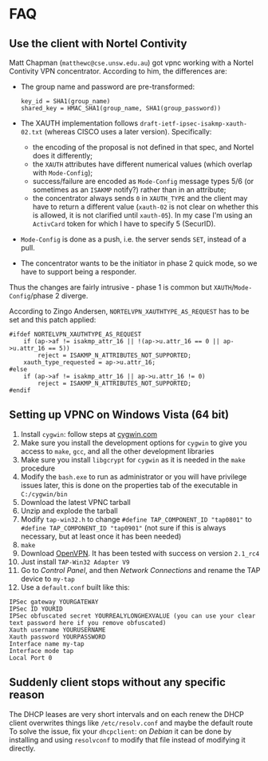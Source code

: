 # FAQ

## Use the client with Nortel Contivity

Matt Chapman (`matthewc@cse.unsw.edu.au`) got vpnc working with a Nortel Contivity VPN concentrator.
According to him, the differences are:

- The group name and password are pre-transformed:

  ```
  key_id = SHA1(group_name)
  shared_key = HMAC_SHA1(group_name, SHA1(group_password))
  ```

- The XAUTH implementation follows `draft-ietf-ipsec-isakmp-xauth-02.txt` (whereas CISCO uses a later version). Specifically:

  - the encoding of the proposal is not defined in that spec, and Nortel does it differently;
  - the `XAUTH` attributes have different numerical values (which overlap with `Mode-Config`);
  - success/failure are encoded as `Mode-Config` message types 5/6 (or sometimes as an `ISAKMP` notify?) rather than in an attribute;
  - the concentrator always sends `0` in `XAUTH_TYPE` and the client may have to return a different value (`xauth-02` is not clear on whether this is allowed, it is not clarified until `xauth-05`). In my case I'm using an `ActivCard` token for which I have to specify 5 (SecurID).

- `Mode-Config` is done as a push, i.e. the server sends `SET`, instead of a pull.

- The concentrator wants to be the initiator in phase 2 quick mode, so we have to support being a responder.

Thus the changes are fairly intrusive - phase 1 is common but `XAUTH`/`Mode-Config`/phase 2 diverge.

According to Zingo Andersen, `NORTELVPN_XAUTHTYPE_AS_REQUEST` has to be set and this patch applied:

```
#ifdef NORTELVPN_XAUTHTYPE_AS_REQUEST
    if (ap->af != isakmp_attr_16 || !(ap->u.attr_16 == 0 || ap->u.attr_16 == 5))
        reject = ISAKMP_N_ATTRIBUTES_NOT_SUPPORTED;
    xauth_type_requested = ap->u.attr_16;
#else
    if (ap->af != isakmp_attr_16 || ap->u.attr_16 != 0)
        reject = ISAKMP_N_ATTRIBUTES_NOT_SUPPORTED;
#endif
```

## Setting up VPNC on Windows Vista (64 bit)

1. Install `cygwin`: follow steps at [cygwin.com](http://www.cygwin.com/)
2. Make sure you install the development options for `cygwin` to give you access to `make`, `gcc`, and all the other development libraries
3. Make sure you install `libgcrypt` for `cygwin` as it is needed in the `make` procedure
4. Modify the `bash.exe` to run as administrator or you will have privilege issues later, this is done on the properties tab of the executable in `C:/cygwin/bin`
5. Download the latest VPNC tarball
6. Unzip and explode the tarball
7. Modify `tap-win32.h` to change `#define TAP_COMPONENT_ID "tap0801"` to `#define TAP_COMPONENT_ID "tap0901"` (not sure if this is always necessary, but at least once it has been needed)
8. `make`
9. Download [OpenVPN](http://openvpn.net/download.html). It has been tested with success on version `2.1_rc4`
10. Just install `TAP-Win32 Adapter V9`
11. Go to _Control Panel_, and then _Network Connections_ and rename the TAP device to `my-tap`
12. Use a `default.conf` built like this:

```text
IPSec gateway YOURGATEWAY
IPSec ID YOURID
IPSec obfuscated secret YOURREALYLONGHEXVALUE (you can use your clear
text password here if you remove obfuscated)
Xauth username YOURUSERNAME
Xauth password YOURPASSWORD
Interface name my-tap
Interface mode tap
Local Port 0
```

## Suddenly client stops without any specific reason

The DHCP leases are very short intervals and on each renew the DHCP client overwrites things like `/etc/resolv.conf` and maybe the default route To solve the issue, fix your `dhcpclient`: on _Debian_ it can be done by installing and using `resolvconf` to modify that file instead of modifying it directly.
